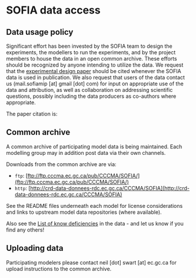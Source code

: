 SOFIA data access
=================

Data usage policy
------------------

Significant effort has been invested by the SOFIA team to design the experiments, the modellers to run the experiments, and by the project members to house the data in an open common archive. These efforts should be recognized by anyone intending to utilize the data. We request that the [experimental design paper](https://egusphere.copernicus.org/preprints/2023/egusphere-2023-198/) should be cited whenever the SOFIA data is used in publication. We also request that users of the data contact us (mail.sofiamip [at] gmail [dot] com) for input on appropriate use of the data and attribution, as well as collaboration on addressing scientific questions, possibly including the data producers as co-authors where appropriate. 

The paper citation is:


Common archive
--------------

A common archive of participating model data is being maintained. Each modelling group may in addition post data via their own channels. 

Downloads from the common archive are via:

- `ftp`: [ftp://ftp.cccma.ec.gc.ca/pub/CCCMA/SOFIA/](ftp://ftp.cccma.ec.gc.ca/pub/CCCMA/SOFIA/) 
- `http`: [http://crd-data-donnees-rdc.ec.gc.ca/CCCMA/SOFIA](http://crd-data-donnees-rdc.ec.gc.ca/CCCMA/SOFIA)

See the README files underneath each model for license considerations and links to upstream model data repositories (where available).

Also see the [List of know deficiencies](./data-deficiencies.html) in the data - and let us know if you find any others!

Uploading data
--------------
Participating modelers please contact neil [dot] swart [at] ec.gc.ca for upload instructions to the common archive.


